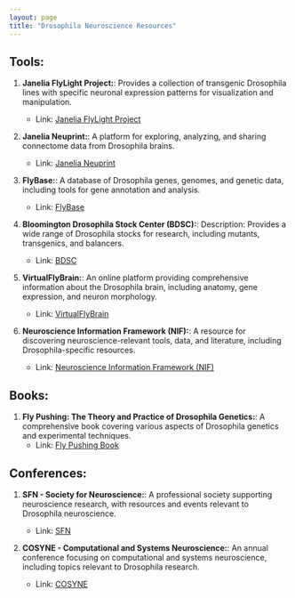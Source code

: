 ```yaml
---
layout: page
title: "Drosophila Neuroscience Resources"
---
```

## Tools:

1. **Janelia FlyLight Project:**: Provides a collection of transgenic Drosophila lines with specific neuronal expression patterns for visualization and manipulation.
   - Link: [Janelia FlyLight Project](http://flweb.janelia.org/cgi-bin/flew.cgi)

2. **Janelia Neuprint:**: A platform for exploring, analyzing, and sharing connectome data from Drosophila brains.
   - Link: [Janelia Neuprint](https://neuprint.janelia.org/)

3. **FlyBase:**: A database of Drosophila genes, genomes, and genetic data, including tools for gene annotation and analysis.
   - Link: [FlyBase](https://flybase.org/)
     
4. **Bloomington Drosophila Stock Center (BDSC):**: Description: Provides a wide range of Drosophila stocks for research, including mutants, transgenics, and balancers.
   - Link: [BDSC](https://bdsc.indiana.edu/)

5. **VirtualFlyBrain:**: An online platform providing comprehensive information about the Drosophila brain, including anatomy, gene expression, and neuron morphology.
   - Link: [VirtualFlyBrain](https://www.virtualflybrain.org/)

6. **Neuroscience Information Framework (NIF):**: A resource for discovering neuroscience-relevant tools, data, and literature, including Drosophila-specific resources.
   - Link: [Neuroscience Information Framework (NIF)](https://www.neuinfo.org/)

## Books:

1. **Fly Pushing: The Theory and Practice of Drosophila Genetics:**: A comprehensive book covering various aspects of Drosophila genetics and experimental techniques.
   - Link: [Fly Pushing Book](https://www.cshlpress.com/default.tpl?action=full&cart=15616305161135735&--eqskudatarq=469&typ=ps&newtitle=Fly%20Pushing%3A%20The%20Theory%20and%20Practice%20of%20Drosophila%20Genetics%2C%20Second%20Edition)

## Conferences:

1. **SFN - Society for Neuroscience:**: A professional society supporting neuroscience research, with resources and events relevant to Drosophila neuroscience.
   - Link: [SFN](https://www.sfn.org/)

2. **COSYNE - Computational and Systems Neuroscience:**: An annual conference focusing on computational and systems neuroscience, including topics relevant to Drosophila research.
   - Link: [COSYNE](https://www.cosyne.org/c/index.php?title=Main_Page)

